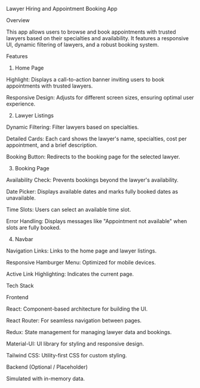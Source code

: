 Lawyer Hiring and Appointment Booking App

Overview

This app allows users to browse and book appointments with trusted lawyers based on their specialties and availability. It features a responsive UI, dynamic filtering of lawyers, and a robust booking system.

Features

1. Home Page

Highlight: Displays a call-to-action banner inviting users to book appointments with trusted lawyers.

Responsive Design: Adjusts for different screen sizes, ensuring optimal user experience.

2. Lawyer Listings

Dynamic Filtering: Filter lawyers based on specialties.

Detailed Cards: Each card shows the lawyer's name, specialties, cost per appointment, and a brief description.

Booking Button: Redirects to the booking page for the selected lawyer.

3. Booking Page

Availability Check: Prevents bookings beyond the lawyer's availability.

Date Picker: Displays available dates and marks fully booked dates as unavailable.

Time Slots: Users can select an available time slot.

Error Handling: Displays messages like "Appointment not available" when slots are fully booked.

4. Navbar

Navigation Links: Links to the home page and lawyer listings.

Responsive Hamburger Menu: Optimized for mobile devices.

Active Link Highlighting: Indicates the current page.

Tech Stack

Frontend

React: Component-based architecture for building the UI.

React Router: For seamless navigation between pages.

Redux: State management for managing lawyer data and bookings.

Material-UI: UI library for styling and responsive design.

Tailwind CSS: Utility-first CSS for custom styling.

Backend (Optional / Placeholder)

Simulated with in-memory data.

